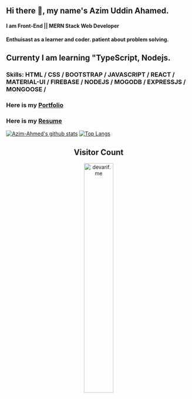 ## Hi there 👋, my name's Azim Uddin Ahamed.
#### I am Front-End || MERN Stack Web Developer


#### Enthuisast as a learner and coder. patient about problem solving.
## Currenty I am learning "TypeScript, Nodejs.

### Skills:  HTML / CSS / BOOTSTRAP / JAVASCRIPT / REACT / MATERIAL-UI / FIREBASE / NODEJS / MOGODB / EXPRESSJS / MONGOOSE / 

### Here is my [Portfolio](https://azimuahamed.netlify.app)
### Here is my [Resume](https://drive.google.com/file/d/1pBv7mx2m2dq5igLs8CQ81bpQYTku5ooc/view?usp=sharing)


[![Azim-Ahmed's github stats](https://github-readme-stats.vercel.app/api?username=Azim-Ahmed)](https://github.com/Azim-Ahmed/github-readme-stats)         [![Top Langs](https://github-readme-stats.vercel.app/api/top-langs/?username=Azim-Ahmed&layout=compact)](https://github.com/Azim-Ahmed/github-readme-stats)


<h2 align="center">Visitor Count</h2>
<p align="center">
  <img align="center" alt="devarif.me" width="40%" src="https://profile-counter.glitch.me/azim-ahmed/count.svg" />
</p>
